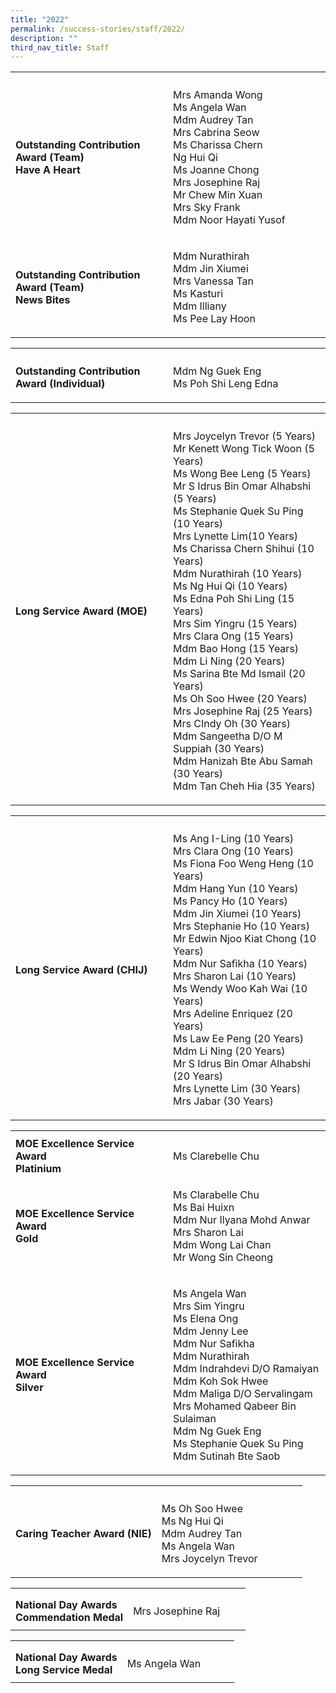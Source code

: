 ```yaml
---
title: "2022"
permalink: /success-stories/staff/2022/
description: ""
third_nav_title: Staff
---
```

<table><tbody>
<tr><th style="width:50%"></th><th></th></tr>
<tr>
	<td style="text-align: left;">
	<b>Outstanding Contribution Award (Team)<br>
		Have A Heart</b></td>
<td><p>Mrs Amanda Wong<br>Ms Angela Wan<br> Mdm Audrey Tan<br>Mrs Cabrina Seow<br>Ms Charissa Chern<br> Ng Hui Qi<br> Ms Joanne Chong<br>Mrs Josephine Raj<br>Mr Chew Min Xuan<br>Mrs Sky Frank<br>Mdm Noor Hayati Yusof </p></td>
</tr>
	<tr>
	<td style="text-align: left;">
	<b>Outstanding Contribution Award (Team)<br>
		News Bites</b></td>
<td><p>Mdm Nurathirah<br>Mdm Jin Xiumei<br>Mrs Vanessa Tan<br>Ms Kasturi<br>Mdm Illiany<br>Ms Pee Lay Hoon</p></td>
</tr>
</tbody></table>
<table><tbody>
<tr><th style="width:50%"></th><th></th></tr>
<tr>
	<td style="text-align: left;">
	<b>Outstanding Contribution Award (Individual)</b></td>
<td><p>Mdm Ng Guek Eng<br>Ms Poh Shi Leng Edna
</p></td>
</tr></tbody></table>

<table><tbody>
<tr><th style="width:50%"></th><th></th></tr>
<tr>
	<td style="text-align: left;">
	<b>Long Service Award (MOE)</b></td>
<td><p>Mrs Joycelyn Trevor (5 Years)
<br>Mr Kenett Wong Tick Woon (5 Years)
<br>Ms Wong Bee Leng (5 Years)
<br>Mr S Idrus Bin Omar Alhabshi (5 Years)
<br>Ms Stephanie Quek Su Ping (10 Years)
<br>Mrs Lynette Lim(10 Years)
<br>Ms Charissa Chern Shihui (10 Years)
<br>Mdm Nurathirah (10 Years)
<br>Ms Ng Hui Qi (10 Years)
<br>Ms Edna Poh Shi Ling (15 Years)
<br>Mrs Sim Yingru (15 Years)
<br>Mrs Clara Ong (15 Years)
<br>Mdm Bao Hong (15 Years)
<br>Mdm Li Ning (20 Years)
<br>Ms Sarina Bte Md Ismail (20 Years)
<br>Ms Oh Soo Hwee (20 Years)
<br>Mrs Josephine Raj (25 Years)
<br>Mrs CIndy Oh (30 Years)
<br>Mdm Sangeetha D/O M Suppiah (30 Years)
<br>Mdm Hanizah Bte Abu Samah (30 Years)
<br>Mdm Tan Cheh Hia (35 Years)</p></td>
</tr></tbody></table>
<table><tbody>
<tr><th style="width:50%"></th><th></th></tr>
<tr>
	<td style="text-align: left;">
	<b>Long Service Award (CHIJ)</b></td>
<td><p>Ms Ang I-Ling (10 Years)
<br>Mrs Clara Ong (10 Years)
<br>Ms Fiona Foo Weng Heng (10 Years)
<br>Mdm Hang Yun (10 Years)
<br>Ms Pancy Ho (10 Years)
<br>Mdm Jin Xiumei (10 Years)
<br>Mrs Stephanie Ho (10 Years)
<br>Mr Edwin Njoo Kiat Chong (10 Years)
<br>Mdm Nur Safikha (10 Years) 
<br>Mrs Sharon Lai (10 Years) 
<br>Ms Wendy Woo Kah Wai (10 Years)
<br>Mrs Adeline Enriquez (20 Years)
<br>Ms Law Ee Peng (20 Years)
<br>Mdm Li Ning (20 Years)
<br>Mr S Idrus Bin Omar Alhabshi (20 Years)
<br>Mrs Lynette Lim (30 Years)
<br>Mrs Jabar (30 Years) </p></td>
</tr></tbody></table>

<table><tbody>
<tr><th style="width:50%"></th><th></th></tr>
<tr>
	<td style="text-align: left;">
	<b>MOE Excellence Service Award<br>
		Platinium</b></td>
<td><p>Ms Clarebelle Chu</p></td></tr>
	<tr>
	<td style="text-align: left;">
	<b>MOE Excellence Service Award<br>
		Gold</b></td>
<td><p>Ms Clarabelle Chu
<br>Ms Bai Huixn
<br>Mdm Nur Ilyana Mohd Anwar
<br>Mrs Sharon Lai 
<br>Mdm Wong Lai Chan
<br>Mr Wong Sin Cheong</p></td>
</tr>
	<tr>
	<td style="text-align: left;">
	<b>MOE Excellence Service Award<br>
		Silver</b></td>
<td><p>Ms Angela Wan
<br>Mrs Sim Yingru
<br>Ms Elena Ong
<br>Mdm Jenny Lee
<br>Mdm Nur Safikha
<br>Mdm Nurathirah
<br>Mdm Indrahdevi D/O Ramaiyan
<br>Mdm Koh Sok Hwee
<br>Mdm Maliga D/O Servalingam
<br>Mrs Mohamed Qabeer Bin Sulaiman
<br>Mdm Ng Guek Eng
<br>Ms Stephanie Quek Su Ping 
<br>Mdm Sutinah Bte Saob</p></td>
</tr>
</tbody></table>
<table><tbody>
<tr><th style="width:50%"></th><th></th></tr>
<tr>
	<td style="text-align: left;">
	<b>Caring Teacher Award (NIE)</b></td>
<td><p>Ms Oh Soo Hwee
<br>Ms Ng Hui Qi
<br>Mdm Audrey Tan
<br>Ms Angela Wan
<br>Mrs Joycelyn Trevor</p></td>
</tr>
</tbody></table>

<table><tbody>
<tr><th style="width:50%"></th><th></th></tr>
<tr>
	<td style="text-align: left;">
	<b>National Day Awards<br>
		Commendation Medal</b></td>
<td><p>Mrs Josephine Raj </p></td>
</tr>
</tbody></table>
<table><tbody>
<tr><th style="width:50%"></th><th></th></tr>
<tr>
	<td style="text-align: left;">
	<b>National Day Awards<br>
		Long Service Medal</b></td>
<td><p>Ms Angela Wan </p></td>
</tr>
</tbody></table>